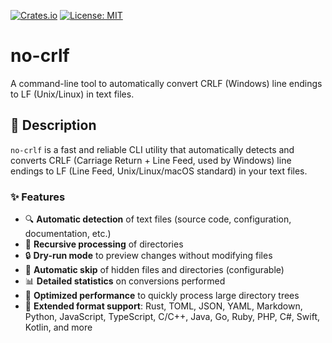 [![Crates.io]](https://crates.io/crates/no-crlf)
[![License: MIT]](https://opensource.org/licenses/MIT)

# no-crlf

A command-line tool to automatically convert CRLF (Windows) line endings to LF (Unix/Linux) in text files.

## 📖 Description

`no-crlf` is a fast and reliable CLI utility that automatically detects and converts CRLF (Carriage Return + Line Feed, used by Windows) line endings to LF (Line Feed, Unix/Linux/macOS standard) in your text files.

### ✨ Features

- 🔍 **Automatic detection** of text files (source code, configuration, documentation, etc.)
- 📁 **Recursive processing** of directories
- 🔒 **Dry-run mode** to preview changes without modifying files
- 🙈 **Automatic skip** of hidden files and directories (configurable)
- 📊 **Detailed statistics** on conversions performed
- 🚀 **Optimized performance** to quickly process large directory trees
- 🔧 **Extended format support**: Rust, TOML, JSON, YAML, Markdown, Python, JavaScript, TypeScript, C/C++, Java, Go, Ruby, PHP, C#, Swift, Kotlin, and more


[Cargo]: http://crates.io
[Docs.rs]: https://img.shields.io/docsrs/no-crlf?style=for-the-badge
[Crates.io]: https://img.shields.io/crates/v/no-crlf?style=for-the-badge
[License: MIT]: https://img.shields.io/badge/License-MIT-yellow.svg?style=for-the-badge
